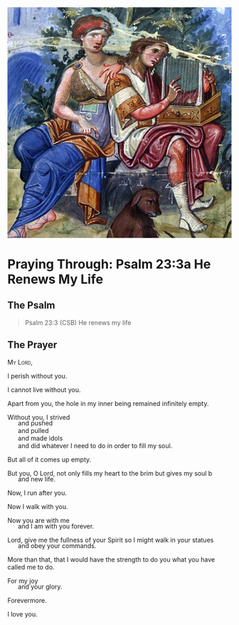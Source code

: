 <img class="intro-right" src="../images/art-paris-psalter.jpg">

<style>
  li {list-style-type: none;}
  p + ul {
    margin-top: -18px;
}
</style>

# Praying Through: Psalm 23:3a He Renews My Life

## The Psalm

>Psalm 23:3 (CSB)   He renews my life

## The Prayer

<div style='font-variant: small-caps;'>
My Lord,
</div>

I perish without you.

I cannot live without you.

Apart from you, the hole in my inner being remained infinitely empty.

Without you, I strived
* and pushed
* and pulled
* and made idols
* and did whatever I need to do in order to fill my soul.

But all of it comes up empty.

But you, O Lord, not only fills my heart to the brim but gives my soul b
* and new life.

Now, I run after you.

Now I walk with you.

Now you are with me
* and I am with you forever.

Lord, give me the fullness of your Spirit so I might walk in your statues
* and obey your commands.

More than that, that I would have the strength to do you what you have called me to do.

For my joy
* and your glory.

Forevermore.

I love you.
